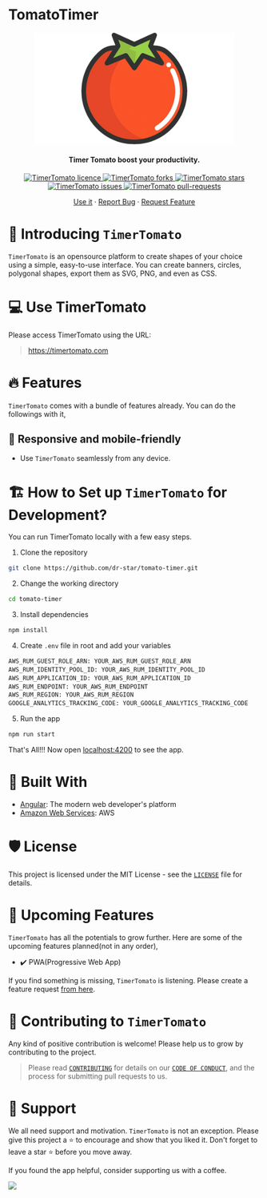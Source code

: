 # TomatoTimer


<p align="center">
    <a href="https://timertomato.com" target="_blank">
        <img src="./public/readme/tomato-logo.png" alt="logo" width="400"/>
    </a>
</p>


<h4 align="center">Timer Tomato boost your productivity.</h4>

<p align="center">
<a href="https://github.com/dr-star/tomato-timer/blob/master/LICENSE" target="blank">
<img src="https://img.shields.io/github/license/dr-star/tomato-timer?style=flat-square" alt="TimerTomato licence" />
</a>
<a href="https://github.com/dr-star/tomato-timer/fork" target="blank">
<img src="https://img.shields.io/github/forks/dr-star/tomato-timer?style=flat-square" alt="TimerTomato forks"/>
</a>
<a href="https://github.com/dr-star/tomato-timer/stargazers" target="blank">
<img src="https://img.shields.io/github/stars/dr-star/tomato-timer?style=flat-square" alt="TimerTomato stars"/>
</a>
<a href="https://github.com/dr-star/tomato-timer/issues" target="blank">
<img src="https://img.shields.io/github/issues/dr-star/tomato-timer?style=flat-square" alt="TimerTomato issues"/>
</a>
<a href="https://github.com/dr-star/tomato-timer/pulls" target="blank">
<img src="https://img.shields.io/github/issues-pr/dr-star/tomato-timer?style=flat-square" alt="TimerTomato pull-requests"/>
</a>

</p>

<p align="center">
    <a href="https://timertomato.com" target="blank">Use it</a>
    ·
    <a href="https://github.com/dr-star/tomato-timer/issues/new/choose">Report Bug</a>
    ·
    <a href="https://github.com/dr-star/tomato-timer/issues/new/choose">Request Feature</a>
</p>

# 👋 Introducing `TimerTomato`
`TimerTomato` is an opensource platform to create shapes of your choice using a simple, easy-to-use interface. You can create banners, circles, polygonal shapes, export them as SVG, PNG, and even as CSS.

# 💻 Use TimerTomato
Please access TimerTomato using the URL:

> https://timertomato.com

# 🔥 Features
`TimerTomato` comes with a bundle of features already. You can do the followings with it,

## 📱 Responsive and mobile-friendly
- Use `TimerTomato` seamlessly from any device.

# 🏗️ How to Set up `TimerTomato` for Development?
You can run TimerTomato locally with a few easy steps.

1. Clone the repository

```bash
git clone https://github.com/dr-star/tomato-timer.git
```

2. Change the working directory

```bash
cd tomato-timer
```

3. Install dependencies

```bash
npm install
```

4. Create `.env` file in root and add your variables

```bash
AWS_RUM_GUEST_ROLE_ARN: YOUR_AWS_RUM_GUEST_ROLE_ARN
AWS_RUM_IDENTITY_POOL_ID: YOUR_AWS_RUM_IDENTITY_POOL_ID
AWS_RUM_APPLICATION_ID: YOUR_AWS_RUM_APPLICATION_ID
AWS_RUM_ENDPOINT: YOUR_AWS_RUM_ENDPOINT
AWS_RUM_REGION: YOUR_AWS_RUM_REGION
GOOGLE_ANALYTICS_TRACKING_CODE: YOUR_GOOGLE_ANALYTICS_TRACKING_CODE
```

5. Run the app

```bash
npm run start
```

That's All!!! Now open [localhost:4200](http://localhost:4200/) to see the app.

# 🍔 Built With
- [Angular](https://angular.io/): The modern web
  developer's platform
- [Amazon Web Services](https://aws.amazon.com/): AWS

# 🛡️ License
This project is licensed under the MIT License - see the [`LICENSE`](LICENSE) file for details.

# 🦄 Upcoming Features
`TimerTomato` has all the potentials to grow further. Here are some of the upcoming features planned(not in any order),

- ✔️ PWA(Progressive Web App)

If you find something is missing, `TimerTomato` is listening. Please create a feature request [from here](https://github.com/dr-star/tomato-timer/issues/new/choose).


# 🤝 Contributing to `TimerTomato`
Any kind of positive contribution is welcome! Please help us to grow by contributing to the project.

> Please read [`CONTRIBUTING`](CONTRIBUTING.md) for details on our [`CODE OF CONDUCT`](CODE_OF_CONDUCT.md), and the process for submitting pull requests to us.

# 🙏 Support

We all need support and motivation. `TimerTomato` is not an exception. Please give this project a ⭐️ to encourage and show that you liked it. Don't forget to leave a star ⭐️ before you move away.

If you found the app helpful, consider supporting us with a coffee.

<a href="https://www.buymeacoffee.com/christianc">
    <img src="https://cdn.buymeacoffee.com/buttons/v2/default-yellow.png" height="50px">
</a>
